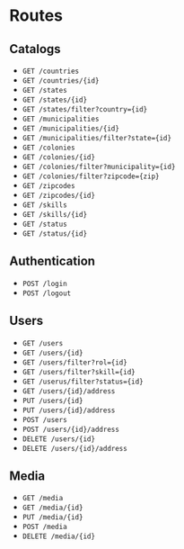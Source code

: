 # Routes 
## Catalogs
- ```GET /countries```
- ```GET /countries/{id}```
- ```GET /states```
- ```GET /states/{id}```
- ```GET /states/filter?country={id}```
- ```GET /municipalities```
- ```GET /municipalities/{id}```
- ```GET /municipalities/filter?state={id}```
- ```GET /colonies```
- ```GET /colonies/{id}```
- ```GET /colonies/filter?municipality={id}```
- ```GET /colonies/filter?zipcode={zip}```
- ```GET /zipcodes```
- ```GET /zipcodes/{id}```
- ```GET /skills```
- ```GET /skills/{id}```
- ```GET /status```
- ```GET /status/{id}```

## Authentication
- ```POST /login```
- ```POST /logout```

## Users
- ```GET /users```
- ```GET /users/{id}```
- ```GET /users/filter?rol={id}```
- ```GET /users/filter?skill={id}```
- ```GET /userus/filter?status={id}```
- ```GET /users/{id}/address```
- ```PUT /users/{id}```
- ```PUT /users/{id}/address```
- ```POST /users```
- ```POST /users/{id}/address```
- ```DELETE /users/{id}```
- ```DELETE /users/{id}/address```

## Media
- ```GET /media```
- ```GET /media/{id}```
- ```PUT /media/{id}```
- ```POST /media```
- ```DELETE /media/{id}```